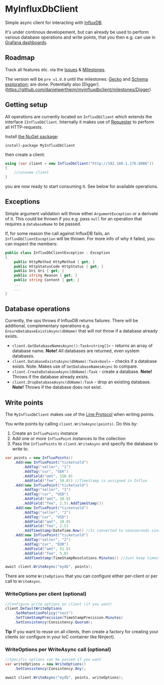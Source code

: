 # MyInfluxDbClient
Simple async client for interacting with [InfluxDB](http://influxdb.com).

It's under continous developement, but can already be used to perform various database operations and write points, that you then e.g. can use in [Grafana dashboards](http://grafana.org/).

## Roadmap
Track all features etc. via the [Issues](https://github.com/danielwertheim/myinfluxdbclient/issues) & [Milestones](https://github.com/danielwertheim/myinfluxdbclient/milestones).

The version will be `pre v1.0.0` until the milestones: [Gecko](https://github.com/danielwertheim/myinfluxdbclient/milestones/Gecko) and [Schema exploration](https://github.com/danielwertheim/myinfluxdbclient/milestones/Schema%20exploration); are done. Potentially also [Digger].(https://github.com/danielwertheim/myinfluxdbclient/milestones/Digger)

## Getting setup
All operations are currently located on `InfluxDbClient` which extends the interface `IInfluxDbClient`. Internally it makes use of [Requester](https://github.com/danielwertheim/requester) to perform all HTTP-requests.

Install [the NuGet package](https://www.nuget.org/packages/myinfluxdbclient):
```
install-package MyInfluxDbClient
```

then create a client:

```csharp
using (var client = new InfluxDbClient("http://192.168.1.176:8086"))
{
	//consume client
}
```

you are now ready to start consuming it. See below for available operations.

## Exceptions
Simple argument validation will throw either `ArgumentException` or a derivate of it. This could be thrown if you e.g. pass `null` for an operation that requires a `databaseName` to be passed.

If, for some reason the call against InfluxDB fails, an `InfluxDbClientException` will be thrown. For more info of why it failed, you can inspect the members:

```csharp
public class InfluxDbClientException : Exception
{
	public HttpMethod HttpMethod { get; }
	public HttpStatusCode HttpStatus { get; }
	public Uri Uri { get; }
	public string Reason { get; }
	public string Content { get; }
	...
	...
}
```

## Database operations
Currently, the ops throws if InfluxDB returns failures. There will be additional, complementary operations e.g. `EnsureDatabaseExistsAsync(dbName)` that will not throw if a database already exists.

- `client.GetDatabaseNamesAsync():Task<string[]>` - returns an array of database name. **Note!** All databases are returned, even system databases.
- `client.DatabaseExistsAsync(dbName):Task<bool>` -  checks if a database exists. Note. Makes use of `GetDatabaseNamesAsync` to compare.
- `client.CreateDatabaseAsync(dbName):Task` - create a database. **Note!** Throws if the database already exists.
- `client.DropDatabaseAsync(dbName):Task` - drop an existing database. **Note!** Throws if the database does not exist.

## Write points
The `MyInfluxDbClient` makes use of the [Line Protocol](https://influxdb.com/docs/v0.9/write_protocols/line.html) when writing points.

You write points by calling `client.WriteAsync(points)`. Do this by:

1. Create an `InfluxPoints` instance
2. Add one or more `InfluxPoint` instances to the collection
3. Pass the `InfluxPoints` to `client.WriteAsync` and specify the database to write to.

```csharp
var points = new InfluxPoints()
	.Add(new InfluxPoint("ticketsold")
		.AddTag("seller", "1")
		.AddTag("cur", "SEK")
		.AddField("amt", 150.0)
		.AddField("fee", 50.0)) //TimeStamp is assigned in Influx
	.Add(new InfluxPoint("ticketsold")
		.AddTag("seller", "1")
		.AddTag("cur", "USD")
		.AddField("amt", 10.0)
		.AddField("fee", 2.5).AddTimeStamp())
	.Add(new InfluxPoint("ticketsold")
		.AddTag("seller", "2")
		.AddTag("cur", "USD")
		.AddField("amt", 10.0)
		.AddField("fee", 2.5)
		.AddTimeStamp(DateTime.Now)) //Is converted to nanoseconds since Epoch (UTC)
	.Add(new InfluxPoint("ticketsold")
		.AddTag("seller", "2")
		.AddTag("cur", "EUR")
		.AddField("amt", 51.8)
		.AddField("fee", 5.0)
		.AddTimeStamp(TimeStampResolutions.Minutes)) //Just keep timestamps to minutes. You can also pass a DateTime.

await client.WriteAsync("mydb", points);
```

There are some `WriteOptions` that you can configure either per-client or per call to `WriteAsync`.

### WriteOptions per client (optional)
```csharp
//Configure write options on client (if you want)
client.DefaultWriteOptions
	.SetRetentionPolicy("test")
	.SetTimeStampPrecision(TimeStampPrecision.Minutes)
	.SetConsistency(Consistency.Quorum);
```

**Tip** If you want to reuse on all clients, then create a factory for creating your clients (or configure in your IoC container like Ninject).

### WriteOptions per WriteAsync call (optional)

```csharp
//Specific options can be passed if you want
var writeOptions = new WriteOptions()
	.SetConsistency(Consistency.Any);

await client.WriteAsync("mydb", points, writeOptions);
```
